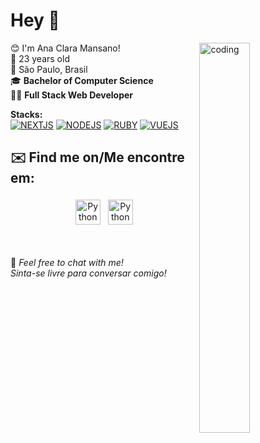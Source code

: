 # Hey 👋
<img align="right" width="40%" src="https://media.tenor.com/FP3KLUuiKOkAAAAC/computer-typing.gif" alt="coding" />

😊 I'm Ana Clara Mansano! <br>
📆 23 years old <br>
📍 São Paulo, Brasil  <br>
🎓 **Bachelor of Computer Science**  <br>
👩‍💻 **Full Stack Web Developer**

	  
**Stacks:** <br>
<a href="https://pt-br.reactjs.org/docs/getting-started.html"><img alt=NEXTJS src="https://img.shields.io/badge/React-20232A?style=for-the-badge&logo=react&logoColor=61DAFB"></a> <a href="https://nodejs.org"><img alt=NODEJS src="https://img.shields.io/badge/Node.js-339933?style=for-the-badge&logo=nodedotjs&logoColor=white"></a> <a href="https://rubyonrails.org"><img alt=RUBY src="https://img.shields.io/badge/Ruby_on_Rails-CC0000?style=for-the-badge&logo=ruby-on-rails&logoColor=white"></a> <a href="https://vuejs.org"><img alt=VUEJS src="https://img.shields.io/badge/Vue.js-35495E?style=for-the-badge&logo=vuedotjs&logoColor=4FC08D"></a>

## ✉️ Find me on/Me encontre em:


<p align="center">
 <a href="https://www.linkedin.com/in/ana-clara-mansano-5051011ab/" target="_blank" rel="noopener noreferrer"> <img src="https://cdn.jsdelivr.net/npm/simple-icons@v3/icons/linkedin.svg" alt="Python" height="40" style="vertical-align:top; margin:4px"></a>
 <a href="mailto:anacmans@outlook.com"> <img src="https://cdn.jsdelivr.net/npm/simple-icons@v3/icons/gmail.svg" alt="Python" height="40" style="vertical-align:top; margin:4px"></a>
</p>
<br>
<br>
💬 <i>Feel free to chat with me!
<br>
<i>Sinta-se livre para conversar comigo!
	
	

